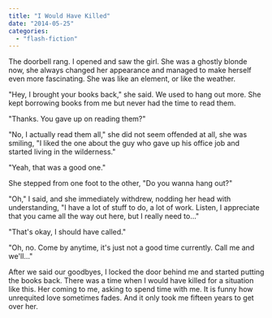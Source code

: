 ```yaml
---
title: "I Would Have Killed"
date: "2014-05-25"
categories: 
  - "flash-fiction"
---
```


The doorbell rang. I opened and saw the girl. She was a ghostly blonde now, she always changed her appearance and managed to make herself even more fascinating. She was like an element, or like the weather.

"Hey, I brought your books back," she said. We used to hang out more. She kept borrowing books from me but never had the time to read them.

"Thanks. You gave up on reading them?"

"No, I actually read them all," she did not seem offended at all, she was smiling, "I liked the one about the guy who gave up his office job and started living in the wilderness."

"Yeah, that was a good one."

She stepped from one foot to the other, "Do you wanna hang out?"

"Oh," I said, and she immediately withdrew, nodding her head with understanding, "I have a lot of stuff to do, a lot of work. Listen, I appreciate that you came all the way out here, but I really need to..."

"That's okay, I should have called."

"Oh, no. Come by anytime, it's just not a good time currently. Call me and we'll..."

After we said our goodbyes, I locked the door behind me and started putting the books back. There was a time when I would have killed for a situation like this. Her coming to me, asking to spend time with me. It is funny how unrequited love sometimes fades. And it only took me fifteen years to get over her.
